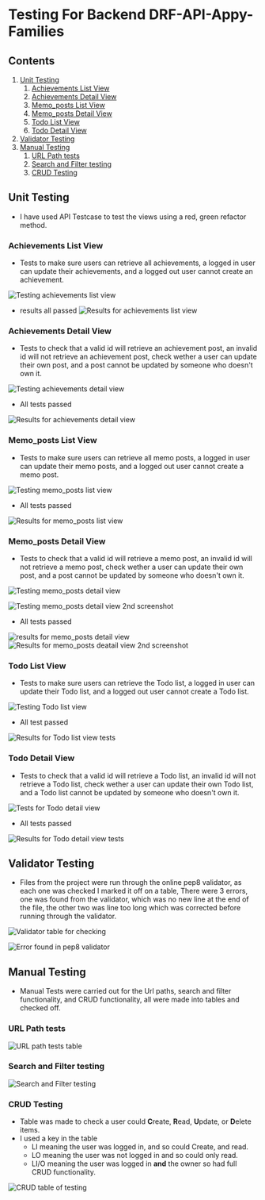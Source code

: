 # Testing For Backend DRF-API-Appy-Families

## Contents
1. [Unit Testing](#unit-testing)
    1. [Achievements List View](#achievements-list-view)
    2. [Achievements Detail View](#achievements-detail-view)
    3. [Memo_posts List View](#memo_posts-list-view)
    4. [Memo_posts Detail View](#memo_posts-detail-view)
    5. [Todo List View](#todo-list-view)
    6. [Todo Detail View](#todo-detail-view)
2. [Validator Testing](#validator-testing)
3. [Manual Testing](#manual-testing)
    1. [URL Path tests](#url-path-tests)
    2. [Search and Filter testing](#search-and-filter-testing)
    3. [CRUD Testing](#crud-testing)

## Unit Testing
- I have used API Testcase to test the views using a red, green refactor method.
### Achievements List View
- Tests to make sure users can retrieve all achievements, a logged in user can update their
achievements, and a logged out user cannot create an achievement.

![Testing achievements list view](./assets/documents/test-achievement-list.png)

- results all passed
![Results for achievements list view](./assets/documents/results-achievements-list.png)


### Achievements Detail View
- Tests to check that a valid id will retrieve an achievement post, an invalid id will not retrieve an
achievement post, check wether a user can update their own post, and a post cannot be updated by someone
who doesn't own it.

![Testing achievements detail view](./assets/documents/tests-achievement-detail.png)

- All tests passed

![Results for achievements detail view](./assets/documents/results-achievements-detail-view.png)

### Memo_posts List View
- Tests to make sure users can retrieve all memo posts, a logged in user can update their
memo posts, and a logged out user cannot create a memo post.

![Testing memo_posts list view](./assets/documents/memo-list-tests.png)

- All tests passed

![Results for memo_posts list view](./assets/documents/memo-list-tests-results.png)

### Memo_posts Detail View
- Tests to check that a valid id will retrieve a memo post, an invalid id will not retrieve a
memo post, check wether a user can update their own post, and a post cannot be updated by someone
who doesn't own it.

![Testing memo_posts detail view](./assets/documents/memo-retrieve-data-tests.png)

![Testing memo_posts detail view 2nd screenshot](./assets/documents/memo-update-tests.png)

- All tests passed

![results for memo_posts detail view](./assets/documents/memo-retrieve-test-results.png)
![Results for memo_posts deatail view 2nd screenshot](./assets/documents/memo-update-results.png)

### Todo List View
- Tests to make sure users can retrieve the Todo list, a logged in user can update their
Todo list, and a logged out user cannot create a Todo list.

![Testing Todo list view](./assets/documents/tests-todo-list.png)

- All test passed

![Results for Todo list view tests](./assets/documents/results-todo-list-test.png)

### Todo Detail View
- Tests to check that a valid id will retrieve a Todo list, an invalid id will not retrieve a
Todo list, check wether a user can update their own Todo list, and a Todo list cannot be updated by someone
who doesn't own it.

![Tests for Todo detail view](./assets/documents/test-todo-detail.png)

- All tests passed

![Results for Todo detail view tests](./assets/documents/results-todo-detail-tests.png)

## Validator Testing
- Files from the project were run through the online pep8 validator, as each one was checked I marked it
off on a table, There were 3 errors, one was found from the validator, which was no new line at the end of the file, the other two was line too long which was corrected before running through the validator.

![Validator table for checking](./assets/documents/p5-pep8-testing-table.png)

![Error found in pep8 validator](./assets/documents/error-pep8-url.png)

## Manual Testing
- Manual Tests were carried out for the Url paths, search and filter functionality, and CRUD functionality, all were made into tables and checked off.

### URL Path tests
![URL path tests table](./assets/documents/p5-testing-paths.png)

### Search and Filter testing
![Search and Filter testing](./assets/documents/p5-search-filters-testing-table.png)

### CRUD Testing
- Table was made to check a user could **C**reate, **R**ead, **U**pdate, or **D**elete items.
- I used a key in the table 
    - LI meaning the user was logged in, and so could Create, and read.
    - LO meaning the user was not logged in and so could only read.
    - LI/O meaning the user was logged in **and** the owner so had full CRUD functionality.

![CRUD table of testing](./assets/documents/p5-crud-testing-table.png)
